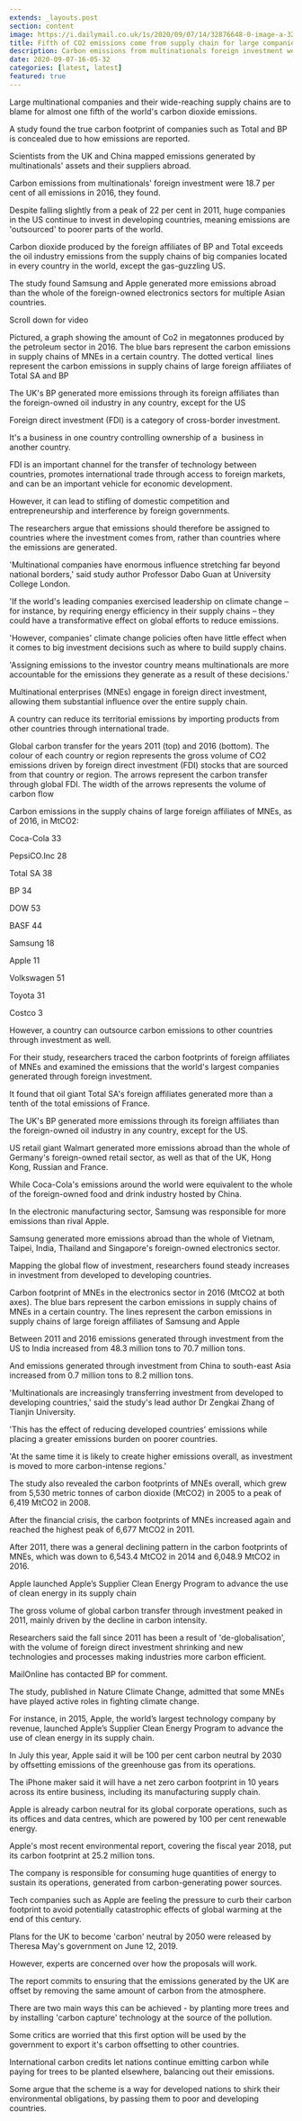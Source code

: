 ```yaml
---
extends: _layouts.post
section: content
image: https://i.dailymail.co.uk/1s/2020/09/07/14/32876648-0-image-a-32_1599485355333.jpg 
title: Fifth of CO2 emissions come from supply chain for large companies 
description: Carbon emissions from multinationals foreign investment were 18.7 per cent of of all emissions in 2016, scientists from the UK and China found. 
date: 2020-09-07-16-05-32 
categories: [latest, latest] 
featured: true 
--- 
```

Large multinational companies and their wide-reaching supply chains are to blame for almost one fifth of the world's carbon dioxide emissions. 

A study found the true carbon footprint of companies such as Total and BP is concealed due to how emissions are reported. 

Scientists from the UK and China mapped emissions generated by multinationals' assets and their suppliers abroad.  

Carbon emissions from multinationals' foreign investment were 18.7 per cent of all emissions in 2016, they found. 

Despite falling slightly from a peak of 22 per cent in 2011, huge companies in the US continue to invest in developing countries, meaning emissions are 'outsourced' to poorer parts of the world.   

Carbon dioxide produced by the foreign affiliates of BP and Total exceeds the oil industry emissions from the supply chains of big companies located in every country in the world, except the gas-guzzling US.  



The study found Samsung and Apple generated more emissions abroad than the whole of the foreign-owned electronics sectors for multiple Asian countries.

Scroll down for video 

Pictured, a graph showing the amount of Co2 in megatonnes produced by the petroleum sector in 2016. The blue bars represent the carbon emissions in supply chains of MNEs in a certain country. The dotted vertical  lines represent the carbon emissions in supply chains of large foreign affiliates of Total SA and BP

The UK's BP generated more emissions through its foreign affiliates than the foreign-owned oil industry in any country, except for the US

Foreign direct investment (FDI) is a category of cross-border investment.

It's a business in one country controlling ownership of a  business in another country.    

FDI is an important channel for the transfer of technology between countries, promotes international trade through access to foreign markets, and can be an important vehicle for economic development.  

However, it can lead to stifling of domestic competition and entrepreneurship and interference by foreign governments. 

The researchers argue that emissions should therefore be assigned to countries where the investment comes from, rather than countries where the emissions are generated. 

'Multinational companies have enormous influence stretching far beyond national borders,' said study author Professor Dabo Guan at University College London. 

'If the world's leading companies exercised leadership on climate change – for instance, by requiring energy efficiency in their supply chains – they could have a transformative effect on global efforts to reduce emissions.

'However, companies' climate change policies often have little effect when it comes to big investment decisions such as where to build supply chains.

'Assigning emissions to the investor country means multinationals are more accountable for the emissions they generate as a result of these decisions.' 

Multinational enterprises (MNEs) engage in foreign direct investment, allowing them substantial influence over the entire supply chain. 

A country can reduce its territorial emissions by importing products from other countries through international trade. 

 Global carbon transfer for the years 2011 (top) and 2016 (bottom). The colour of each country or region represents the gross volume of CO2 emissions driven by foreign direct investment (FDI) stocks that are sourced from that country or region. The arrows represent the carbon transfer through global FDI. The width of the arrows represents the volume of carbon flow

Carbon emissions in the supply chains of large foreign affiliates of MNEs, as of 2016, in MtCO2:   

Coca-Cola 33 

PepsiCO.Inc 28 

Total SA 38 

BP 34 

DOW 53 

BASF 44 

Samsung 18 

Apple 11 

Volkswagen 51 

Toyota 31 

Costco 3  

However, a country can outsource carbon emissions to other countries through investment as well.  

For their study, researchers traced the carbon footprints of foreign affiliates of MNEs and examined the emissions that the world's largest companies generated through foreign investment.

It found that oil giant Total SA's foreign affiliates generated more than a tenth of the total emissions of France. 

The UK's BP generated more emissions through its foreign affiliates than the foreign-owned oil industry in any country, except for the US.

US retail giant Walmart generated more emissions abroad than the whole of Germany's foreign-owned retail sector, as well as that of the UK, Hong Kong, Russian and France. 

While Coca-Cola's emissions around the world were equivalent to the whole of the foreign-owned food and drink industry hosted by China.  

In the electronic manufacturing sector, Samsung was responsible for more emissions than rival Apple.

Samsung generated more emissions abroad than the whole of Vietnam, Taipei, India, Thailand and Singapore's foreign-owned electronics sector. 

Mapping the global flow of investment, researchers found steady increases in investment from developed to developing countries. 

Carbon footprint of MNEs in the electronics sector in 2016 (MtCO2 at both axes). The blue bars represent the carbon emissions in supply chains of MNEs in a certain country. The lines represent the carbon emissions in supply chains of large foreign affiliates of Samsung and Apple 

Between 2011 and 2016 emissions generated through investment from the US to India increased from 48.3 million tons to 70.7 million tons.

And emissions generated through investment from China to south-east Asia increased from 0.7 million tons to 8.2 million tons.  

'Multinationals are increasingly transferring investment from developed to developing countries,' said the study's lead author Dr Zengkai Zhang of Tianjin University. 

'This has the effect of reducing developed countries' emissions while placing a greater emissions burden on poorer countries.

'At the same time it is likely to create higher emissions overall, as investment is moved to more carbon-intense regions.'   

The study also revealed the carbon footprints of MNEs overall, which grew from 5,530 metric tonnes of carbon dioxide (MtCO2) in 2005 to a peak of 6,419 MtCO2 in 2008. 

After the financial crisis, the carbon footprints of MNEs increased again and reached the highest peak of 6,677 MtCO2 in 2011. 

After 2011, there was a general declining pattern in the carbon footprints of MNEs, which was down to 6,543.4 MtCO2 in 2014 and 6,048.9 MtCO2 in 2016.     

Apple launched Apple’s Supplier Clean Energy Program to advance the use of clean energy in its supply chain

The gross volume of global carbon transfer through investment peaked in 2011, mainly driven by the decline in carbon intensity. 

Researchers said the fall since 2011 has been a result of 'de-globalisation', with the volume of foreign direct investment shrinking and new technologies and processes making industries more carbon efficient. 

MailOnline has contacted BP for comment.  

The study, published in Nature Climate Change, admitted that some MNEs have played active roles in fighting climate change. 

For instance, in 2015, Apple, the world’s largest technology company by revenue, launched Apple’s Supplier Clean Energy Program to advance the use of clean energy in its supply chain.  

In July this year, Apple said it will be 100 per cent carbon neutral by 2030 by offsetting emissions of the greenhouse gas from its operations.

The iPhone maker said it will have a net zero carbon footprint in 10 years across its entire business, including its manufacturing supply chain.

Apple is already carbon neutral for its global corporate operations, such as its offices and data centres, which are powered by 100 per cent renewable energy.  

Apple's most recent environmental report, covering the fiscal year 2018, put its carbon footprint at 25.2 million tons. 

The company is responsible for consuming huge quantities of energy to sustain its operations, generated from carbon-generating power sources.  

Tech companies such as Apple are feeling the pressure to curb their carbon footprint to avoid potentially catastrophic effects of global warming at the end of this century.   

Plans for the UK to become 'carbon' neutral by 2050 were released by Theresa May's government on June 12, 2019.

However, experts are concerned over how the proposals will work.

The report commits to ensuring that the emissions generated by the UK are offset by removing the same amount of carbon from the atmosphere.

There are two main ways this can be achieved - by planting more trees and by installing 'carbon capture' technology at the source of the pollution.

Some critics are worried that this first option will be used by the government to export it's carbon offsetting to other countries.

International carbon credits let nations continue emitting carbon while paying for trees to be planted elsewhere, balancing out their emissions.

Some argue that the scheme is a way for developed nations to shirk their environmental obligations, by passing them to poor and developing countries.

